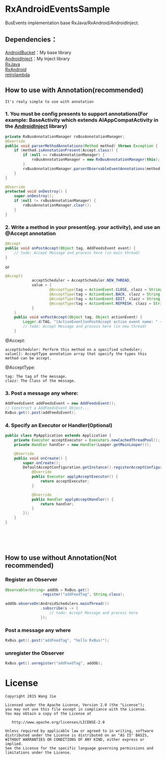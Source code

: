 # RxAndroidEventsSample
BusEvents implementation base RxJava/RxAndroid/AndroidInject.
## Dependencies：</br>
[AndroidBucket](https://github.com/wangjiegulu/AndroidBucket)：My base library</br>
[AndroidInject](https://github.com/wangjiegulu/androidInject)：My Inject library</br>
[RxJava](https://github.com/ReactiveX/RxJava)</br>
[RxAndroid](https://github.com/ReactiveX/RxAndroid)</br>
[retrolambda](https://github.com/evant/gradle-retrolambda)</br>

## How to use with Annotation(recommended)
`It's realy simple to use with annotation`
### 1. You must be config presents to support annotations(For example: BaseActivity which extends AIAppCompatActivity in the [AndroidInject](https://github.com/wangjiegulu/androidInject) library)
```java
private RxBusAnnotationManager rxBusAnnotationManager;
@Override
public void parserMethodAnnotations(Method method) throws Exception {
    if (method.isAnnotationPresent(Accept.class)) {
        if (null == rxBusAnnotationManager) {
            rxBusAnnotationManager = new RxBusAnnotationManager(this);
        }
        rxBusAnnotationManager.parserObservableEventAnnotations(method);
    }
}

@Override
protected void onDestroy() {
    super.onDestroy();
    if (null != rxBusAnnotationManager) {
        rxBusAnnotationManager.clear();
    }
}
```
### 2. Write a method in your present(eg. your activity), and use an @Accept annotation
```java
@Accept
public void onPostAccept(Object tag, AddFeedsEvent event) {
    // todo: Accept Message and process here (in main thread)
}
```
or
```java
@Accept(
            acceptScheduler = AcceptScheduler.NEW_THREAD,
            value = {
                    @AcceptType(tag = ActionEvent.CLOSE, clazz = String.class),
                    @AcceptType(tag = ActionEvent.BACK, clazz = String.class),
                    @AcceptType(tag = ActionEvent.EDIT, clazz = String.class),
                    @AcceptType(tag = ActionEvent.REFRESH, clazz = String.class)
            }
    )
    public void onPostAccept(Object tag, Object actionEvent) {
        Logger.d(TAG, "[ActionEvent]onPostAccept action event name: " + actionEvent);
        // todo: Accept Message and process here (in new thread)
    }
```

@Accept:
```
acceptScheduler: Perform this method on a specified scheduler;
value[]: AcceptType annotation array that specify the types this method can be accept. 
```
@AcceptType:
```
tag: The tag of the message.
clazz: The Class of the message.
```

### 3. Post a message any where:
```java
AddFeedsEvent addFeedsEvent = new AddFeedsEvent();
// Construct a AddFeedsEvent Object...
RxBus.get().post(addFeedsEvent);
```

### 4. Specify an Executor or Handler(Optional)
```java
public class MyApplication extends Application {
    private Executor acceptExecutor = Executors.newCachedThreadPool();
    private Handler handler = new Handler(Looper.getMainLooper());

    @Override
    public void onCreate() {
        super.onCreate();
        DefaultAcceptConfiguration.getInstance().registerAcceptConfiguration(new DefaultAcceptConfiguration.OnDefaultAcceptConfiguration() {
            @Override
            public Executor applyAcceptExecutor() {
                return acceptExecutor;
            }

            @Override
            public Handler applyAcceptHandler() {
                return handler;
            }
        });
    }
}
```

</br></br></br>

## How to use without Annotation(Not recommended)
### Register an Observer
```java
Observable<String> addOb = RxBus.get()
                .register("addFeedTag", String.class);
                
addOb.observeOn(AndroidSchedulers.mainThread())
                .subscribe(s -> {
                    // todo: Accept Message and process here
                });
```
### Post a message any where
```java
RxBus.get().post("addFeedTag", "hello RxBus!");
```
### unregister the Observer
```java
RxBus.get().unregister("addFeedTag", addOb);
```

License
=======

    Copyright 2015 Wang Jie

    Licensed under the Apache License, Version 2.0 (the "License");
    you may not use this file except in compliance with the License.
    You may obtain a copy of the License at

       http://www.apache.org/licenses/LICENSE-2.0

    Unless required by applicable law or agreed to in writing, software
    distributed under the License is distributed on an "AS IS" BASIS,
    WITHOUT WARRANTIES OR CONDITIONS OF ANY KIND, either express or implied.
    See the License for the specific language governing permissions and
    limitations under the License.
